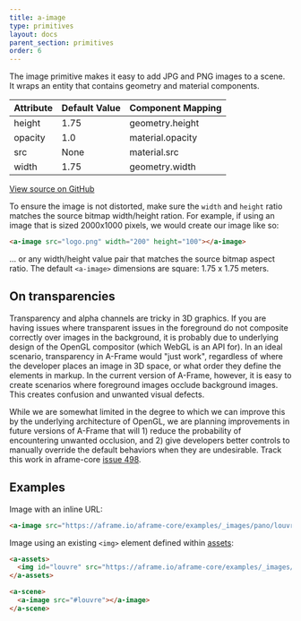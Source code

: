 ```yaml
---
title: a-image
type: primitives
layout: docs
parent_section: primitives
order: 6
---
```


The image primitive makes it easy to add JPG and PNG images to a scene. It wraps an entity that contains geometry and material components.

| Attribute | Default Value  | Component Mapping |
| --------- | -------------- | ----------------- |
| height    | 1.75           | geometry.height   |
| opacity   | 1.0            | material.opacity  |
| src       | None           | material.src      |
| width     | 1.75           | geometry.width    |

[View source on GitHub](https://github.com/aframevr/aframe/blob/master/elements/templates/a-image.html)

To ensure the image is not distorted, make sure the `width` and `height` ratio matches the source bitmap width/height ration. For example, if using an image that is sized 2000x1000 pixels, we would create our image like so:

```html
<a-image src="logo.png" width="200" height="100"></a-image>
```
... or any width/height value pair that matches the source bitmap aspect ratio. The default `<a-image>` dimensions are square: 1.75 x 1.75 meters.

## On transparencies

Transparency and alpha channels are tricky in 3D graphics. If you are having issues where transparent issues in the foreground do not composite correctly over images in the background, it is probably due to underlying design of the OpenGL compositor (which WebGL is an API for). In an ideal scenario, transparency in A-Frame would "just work", regardless of where the developer places an image in 3D space, or what order they define the elements in markup. In the current version of A-Frame, however, it is easy to create scenarios where foreground images occlude background images. This creates confusion and unwanted visual defects.

While we are somewhat limited in the degree to which we can improve this by the underlying architecture of OpenGL, we are planning improvements in future versions of A-Frame that will 1) reduce the probability of encountering unwanted occlusion, and 2) give developers better controls to manually override the default behaviors when they are undesirable. Track this work in aframe-core [issue 498](https://github.com/aframevr/aframe-core/issues/498).

## Examples

Image with an inline URL:

```html
<a-image src="https://aframe.io/aframe-core/examples/_images/pano/louvre.jpg"></a-image>
```

Image using an existing `<img>` element defined within [assets](../core/assets.html):

```html
<a-assets>
  <img id="louvre" src="https://aframe.io/aframe-core/examples/_images/pano/louvre.jpg">
</a-assets>

<a-scene>
  <a-image src="#louvre"></a-image>
</a-scene>
```
